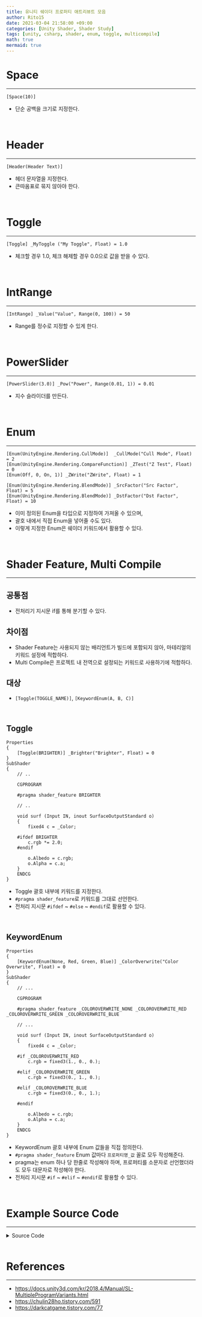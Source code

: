 ```yaml
---
title: 유니티 쉐이더 프로퍼티 애트리뷰트 모음
author: Rito15
date: 2021-03-04 21:58:00 +09:00
categories: [Unity Shader, Shader Study]
tags: [unity, csharp, shader, enum, toggle, multicompile]
math: true
mermaid: true
---
```


# Space
---

```hlsl
[Space(10)]
```

- 단순 공백을 크기로 지정한다.


<br>

# Header
---

```hlsl
[Header(Header Text)]
```

- 헤더 문자열을 지정한다.
- 큰따옴표로 묶지 않아야 한다.


<br>

# Toggle
---

```hlsl
[Toggle] _MyToggle ("My Toggle", Float) = 1.0
```

- 체크할 경우 1.0, 체크 해제할 경우 0.0으로 값을 받을 수 있다.


<br>

# IntRange
---

```hlsl
[IntRange] _Value("Value", Range(0, 100)) = 50
```

- Range를 정수로 지정할 수 있게 한다.


<br>

# PowerSlider
---

```hlsl
[PowerSlider(3.0)] _Pow("Power", Range(0.01, 1)) = 0.01
```

- 지수 슬라이더를 만든다.

<br>

# Enum
---

```hlsl
[Enum(UnityEngine.Rendering.CullMode)] 	_CullMode("Cull Mode", Float) = 2
[Enum(UnityEngine.Rendering.CompareFunction)] _ZTest("Z Test", Float) = 0
[Enum(Off, 0, On, 1)] _ZWrite("ZWrite", Float) = 1

[Enum(UnityEngine.Rendering.BlendMode)] _SrcFactor("Src Factor", Float) = 5
[Enum(UnityEngine.Rendering.BlendMode)] _DstFactor("Dst Factor", Float) = 10
```

- 이미 정의된 Enum을 타입으로 지정하여 가져올 수 있으며,
- 괄호 내에서 직접 Enum을 넣어줄 수도 있다.
- 이렇게 지정한 Enum은 쉐이더 키워드에서 활용할 수 있다.


<br>

# Shader Feature, Multi Compile
---

## 공통점
 - 전처리기 지시문 if를 통해 분기할 수 있다.

## 차이점
 - Shader Feature는 사용되지 않는 배리언트가 빌드에 포함되지 않아, 마테리얼의 키워드 설정에 적합하다.
 - Multi Compile은 프로젝트 내 전역으로 설정되는 키워드로 사용하기에 적합하다.

## 대상
 - `[Toggle(TOGGLE_NAME)]`, `[KeywordEnum(A, B, C)]`

<br>

## **Toggle**

```hlsl
Properties
{
    [Toggle(BRIGHTER)] _Brighter("Brighter", Float) = 0
}
SubShader
{
    // ..

    CGPROGRAM

    #pragma shader_feature BRIGHTER

    // ..

    void surf (Input IN, inout SurfaceOutputStandard o)
    {
        fixed4 c = _Color;

    #ifdef BRIGHTER
        c.rgb *= 2.0;
    #endif

        o.Albedo = c.rgb;
        o.Alpha = c.a;
    }
    ENDCG
}
```

- Toggle 괄호 내부에 키워드를 지정한다.
- `#pragma shader_feature`로 키워드를 그대로 선언한다.
- 전처리 지시문 `#ifdef` ~ `#else` ~ `#endif`로 활용할 수 있다.

<br>

## **KeywordEnum**

```hlsl
Properties
{
    [KeywordEnum(None, Red, Green, Blue)] _ColorOverwrite("Color Overwrite", Float) = 0
}
SubShader
{
    // ...

    CGPROGRAM

    #pragma shader_feature _COLOROVERWRITE_NONE _COLOROVERWRITE_RED _COLOROVERWRITE_GREEN _COLOROVERWRITE_BLUE

    // ...

    void surf (Input IN, inout SurfaceOutputStandard o)
    {
        fixed4 c = _Color;

    #if _COLOROVERWRITE_RED
        c.rgb = fixed3(1., 0., 0.);
            
    #elif _COLOROVERWRITE_GREEN
        c.rgb = fixed3(0., 1., 0.);
            
    #elif _COLOROVERWRITE_BLUE
        c.rgb = fixed3(0., 0., 1.);

    #endif

        o.Albedo = c.rgb;
        o.Alpha = c.a;
    }
    ENDCG
}
```

- KeywordEnum 괄호 내부에 Enum 값들을 직접 정의한다.
- `#pragma shader_feature` Enum 값마다 `프로퍼티명_값` 꼴로 모두 작성해준다.
- pragma는 enum 하나 당 한줄로 작성해야 하며, 프로퍼티를 소문자로 선언했더라도 모두 대문자로 작성해야 한다.
- 전처리 지시문 `#if` ~ `#elif` ~ `#endif`로 활용할 수 있다.

<br>

# Example Source Code
---

<details>
<summary markdown="span"> 
Source Code
</summary>

```hlsl
Shader "Custom/ShaderOptionsExample"
{
    Properties
    {
        _Color ("Color", Color) = (1,1,1,1)

        [Space(5)]
        [Header(___________________________________________________________)]
        [Header(Attributes)]

        [Toggle] _MyToggle ("My Toggle", Float) = 1.0
        [IntRange] _IntRange ("Int Range", Range(0, 100)) = 50
        [PowerSlider(3.0)] _Pow ("Power", Range(0.01, 1)) = 0.01

        [Space(5)]
        [Header(___________________________________________________________)]
        [Header(Enums)]

        [Enum(UnityEngine.Rendering.CullMode)] 	_CullMode("Cull Mode", Float) = 2
        [Enum(UnityEngine.Rendering.CompareFunction)] _ZTest("Z Test", Float) = 0
        [Enum(Off, 0, On, 1)] _ZWrite("ZWrite", Float) = 1

        [Enum(UnityEngine.Rendering.BlendMode)] _SrcFactor("Src Factor", Float) = 5
		[Enum(UnityEngine.Rendering.BlendMode)] _DstFactor("Dst Factor", Float) = 10

        [Space(5)]
        [Header(___________________________________________________________)]
        [Header(Variants)]

        [Toggle(BRIGHTER)] _Brighter("Brighter", Float) = 0
        [KeywordEnum(None, Red, Green, Blue)] _ColorOverwrite("Color Overwrite", Float) = 0
    }
    SubShader
    {
        Tags { "RenderType"="Transparent" "Queue"="Transparent"}

        Cull   [_CullMode]
		ZTest  [_ZTest]
		ZWrite [_ZWrite]
		Blend  [_SrcFactor] [_DstFactor]

        CGPROGRAM

        #pragma shader_feature BRIGHTER
        #pragma shader_feature _COLOROVERWRITE_NONE _COLOROVERWRITE_RED _COLOROVERWRITE_GREEN _COLOROVERWRITE_BLUE

        #pragma surface surf Standard keepalpha //addshadow

        struct Input { fixed color:COLOR; };

        fixed4 _Color;
        float _MyToggle;

        void surf (Input IN, inout SurfaceOutputStandard o)
        {
            fixed4 c = _Color;

        #if _COLOROVERWRITE_RED
            c.rgb = fixed3(1., 0., 0.);
            
        #elif _COLOROVERWRITE_GREEN
            c.rgb = fixed3(0., 1., 0.);
            
        #elif _COLOROVERWRITE_BLUE
            c.rgb = fixed3(0., 0., 1.);

        #endif

        #ifdef BRIGHTER
            c.rgb *= 2.0;
        #else
        #endif

            o.Albedo = c.rgb;
            o.Alpha = c.a;
        }
        ENDCG
    }
    FallBack "Transparent"
}
```

</details>

<br>

# References
---
- <https://docs.unity3d.com/kr/2018.4/Manual/SL-MultipleProgramVariants.html>
- <https://chulin28ho.tistory.com/591>
- <https://darkcatgame.tistory.com/77>